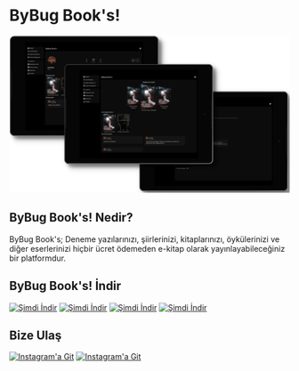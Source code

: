 # ByBug Book's!
<p align="center">
  <img src="https://raw.githubusercontent.com/JeaFrid/ByBugBooks/main/assets/clip.png" alt="Tanıtım Görseli">
</p>

## ByBug Book's! Nedir?
ByBug Book's; Deneme yazılarınızı, şiirlerinizi, kitaplarınızı, öykülerinizi ve diğer eserlerinizi hiçbir ücret ödemeden e-kitap olarak yayınlayabileceğiniz bir platformdur.

## ByBug Book's! İndir

[![Şimdi İndir](https://img.shields.io/badge/Android-Ücretsiz-orange)](https://play.google.com/store/apps/details?id=net.bybug.book)  [![Şimdi İndir](https://img.shields.io/badge/Windows-Ücretsiz-orange)](https://github.com/JeaFrid/ByBugBooks/releases/tag/download)
[![Şimdi İndir](https://img.shields.io/badge/Web-Ücretsiz-orange)](https://github.com/JeaFrid/ByBugBooks/releases/tag/download)  [![Şimdi İndir](https://img.shields.io/badge/Tüm%20Platformlar-İncele-orange)](https://github.com/JeaFrid/ByBugBooks/releases/tag/download)

## Bize Ulaş

[![Instagram'a Git](https://img.shields.io/badge/Telegram-grey?style=for-the-badge&logo=telegram&logoColor=white)](https://t.me/JeaFrid) [![Instagram'a Git](https://img.shields.io/badge/Eposta-grey?style=for-the-badge&logo=gmail&logoColor=white)](mailto:jeafriday.iletisim@gmail.com)
